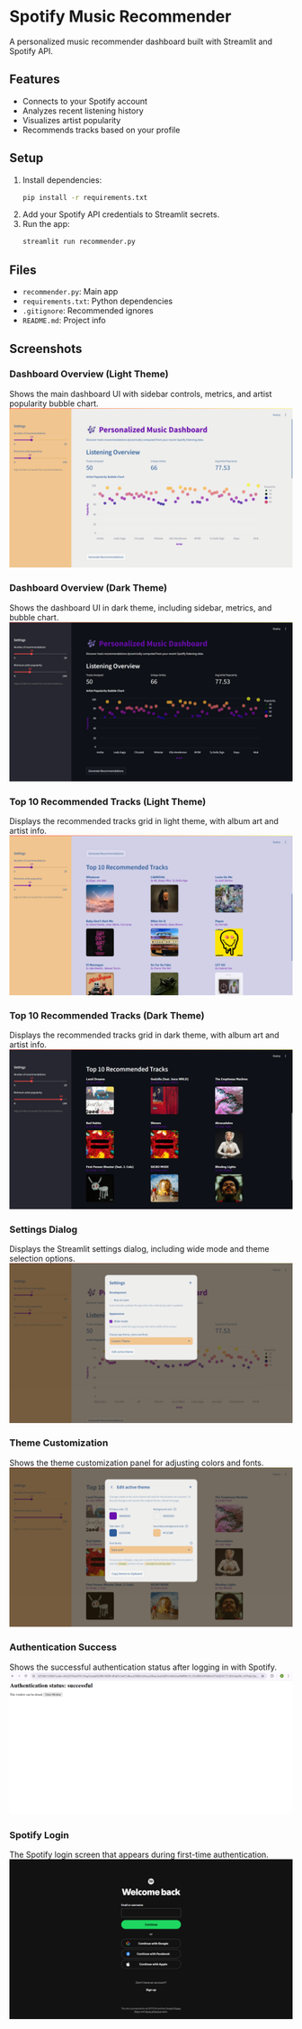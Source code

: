 
# Spotify Music Recommender

A personalized music recommender dashboard built with Streamlit and Spotify API.

## Features
- Connects to your Spotify account
- Analyzes recent listening history
- Visualizes artist popularity
- Recommends tracks based on your profile

## Setup
1. Install dependencies:
   ```bash
   pip install -r requirements.txt
   ```
2. Add your Spotify API credentials to Streamlit secrets.
3. Run the app:
   ```bash
   streamlit run recommender.py
   ```

## Files
- `recommender.py`: Main app
- `requirements.txt`: Python dependencies
- `.gitignore`: Recommended ignores
- `README.md`: Project info

## Screenshots

### Dashboard Overview (Light Theme)
Shows the main dashboard UI with sidebar controls, metrics, and artist popularity bubble chart.
![Dashboard Overview - Light](assets/dashboard_overview_light.png)

### Dashboard Overview (Dark Theme)
Shows the dashboard UI in dark theme, including sidebar, metrics, and bubble chart.
![Dashboard Overview - Dark](assets/dashboard_overview_dark.png)

### Top 10 Recommended Tracks (Light Theme)
Displays the recommended tracks grid in light theme, with album art and artist info.
![Top 10 Recommended Tracks - Light](assets/recommended_tracks_light.png)

### Top 10 Recommended Tracks (Dark Theme)
Displays the recommended tracks grid in dark theme, with album art and artist info.
![Top 10 Recommended Tracks - Dark](assets/recommended_tracks_dark.png)

### Settings Dialog
Displays the Streamlit settings dialog, including wide mode and theme selection options.
![Settings Dialog](assets/settings_dialog.png)

### Theme Customization
Shows the theme customization panel for adjusting colors and fonts.
![Theme Customization](assets/theme_customization.png)

### Authentication Success
Shows the successful authentication status after logging in with Spotify.
![Authentication Success](assets/authentication_success.png)

### Spotify Login
The Spotify login screen that appears during first-time authentication.
![Spotify Login](assets/spotify_login.png)



